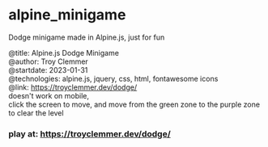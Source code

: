# alpine_minigame
Dodge minigame made in Alpine.js, just for fun<br>

@title: Alpine.js Dodge Minigame <br>
@author: Troy Clemmer <br>
@startdate: 2023-01-31 <br>
@technologies: alpine.js, jquery, css, html, fontawesome icons <br>
@link: https://troyclemmer.dev/dodge/
<br>
doesn't work on mobile,
<br>
click the screen to move, and move from the green zone to the purple zone to clear the level
<br>
### play at: https://troyclemmer.dev/dodge/
